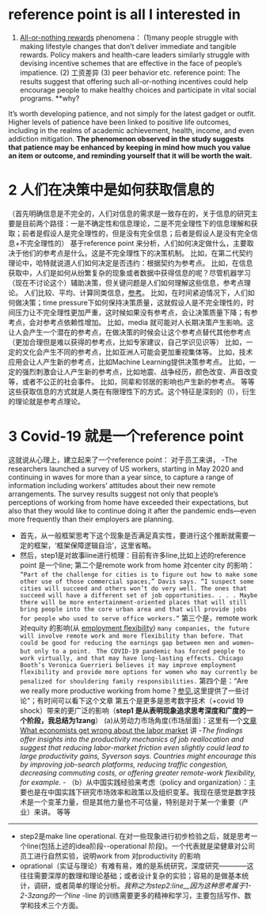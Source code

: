 # reference point is all I interested in
1. [All-or-nothing rewards](https://review.chicagobooth.edu/behavioral-science/2021/article/all-or-nothing-rewards-could-motivate-impatient-people)
phenomena：
(1)many people struggle with making lifestyle changes that don’t deliver immediate and tangible rewards.
Policy makers and health-care leaders similarly struggle with devising incentive schemes that are effective in the face of people’s impatience.
(2) 工资差异
(3) peer behavior
etc.
reference point: The results suggest that offering such all-or-nothing incentives could help encourage people
to make healthy choices and participate in vital social programs. **why?

It’s worth developing patience, and not simply for the latest gadget or outfit. Higher levels of patience have been linked to positive life outcomes, 
including in the realms of academic achievement, health, income, and even addiction mitigation. 
**The phenomenon observed in the study suggests that patience may be enhanced by keeping in mind how much you value an item or outcome, 
and reminding yourself that it will be worth the wait.**

# 2 人们在决策中是如何获取信息的
（首先明确信息是不完全的，人们对信息的需求是一致存在的，关于信息的研究主要是目前两个路径：一是不确定性和信息理论，二是不完全理性下的信息理解和获取；前者是假设人是完全理性的，但是没有完全信息；后者是假设人是没有完全信息+不完全理性的）
基于reference point 来分析，人们如何决定做什么，主要取决于他们的参考点是什么。这是不完全理性下的决策机制。
比如，在第二代契约理论中，哈特就说道人们如何决定是否违约：根据契约为参考点。
比如，在信息获取中，人们是如何从纷繁复杂的现象或者数据中获得信息的呢？尽管机器学习（现在不讨论这个）辅助决策，但关键问题是人们如何理解这些信息，参考点理论。
人们比较、平均、计算同类信息，[参考](https://review.chicagobooth.edu/behavioral-science/2021/article/numbers-or-words-how-predictions-are-presented-us-affects-how-we)。
比如，在时间紧迫情况下，人们如何做决策；time pressure下如何保持决策质量，这就假设人是不完全理性的，时间压力让不完全理性更加严重，这时候如果没有参考点，会让决策质量下降；有参考点，会对参考点依赖性增加。
比如，media 就可能对人长期决策产生影响。这让人会产生一个潜在的参考点，在做决策的时候会让这个参考点替代其他参考点（更加合理但是难以获得的参考点，比如专家建议，自己学识见识等）
比如，一定的文化会产生不同的参考点，比如亚洲人可能会更加重视集体等。
比如，技术应用会让人产生新的参考点，比如Machine Learning提供决策参考点。
比如，一定的强烈刺激会让人产生新的参考点，比如地震、战争经历，颜色改变、声音改变等，或者不公正的社会事件。
比如，同辈和邻居的影响也产生新的参考点。
等等
这些获取信息的方式就是人类在有限理性下的方式。这个特征是深刻的（I），衍生的理论就是参考点理论。

# 3 Covid-19 就是一个reference point 
这就说从心理上，建立起来了一个reference point： 对于员工来讲，
-The researchers launched a survey of US workers, starting in May 2020 and continuing in waves for more than a year since, to capture a range of information including workers’ attitudes about their new remote arrangements. The survey results suggest not only that people’s perceptions of working from home have exceeded their expectations, but also that they would like to continue doing it after the pandemic ends—even more frequently than their employers are planning.
- 首先，从一般框架思考下这个现象是否满足真实性，要进行这个推断就需要一定的框架，‘框架保障逻辑自洽’，这里省略。
- 然后，step1是对故事line进行梳理：目前有许多line,比如上述的reference point 是一个line; 第二个是remote work from home 对center city 的影响：
`“Part of the challenge for cities is to figure out how to make some other use of those commercial spaces,” Davis says. “I suspect some cities will succeed and others won’t do very well. The ones that succeed will have a different set of job opportunities. . . . Maybe there will be more entertainment-oriented places that will still bring people into the core urban area and that will provide jobs for people who used to serve office workers.”`
第三个是，remote work 对equity 的影响(从 [employment flexibility](https://review.chicagobooth.edu/economics/2020/video/why-crisis-could-prompt-more-women-join-labor-market))
`many companies, the future will involve remote work and more flexibility than before. That could be good for reducing the earnings gap between men and women—but only to a point. `
`The COVID-19 pandemic has forced people to work virtually, and that may have long-lasting effects. Chicago Booth’s Veronica Guerrieri believes it may improve employment flexibility and provide more options for women who may currently be penalized for shouldering family responsibilities.`
第四个是：“Are we really more productive working from home？[参见](https://review.chicagobooth.edu/economics/2021/article/are-we-really-more-productive-working-home),这里提供了一些讨论”；有时间可以看下这个文章
第五个是更多是思考数字技术（+covid 19 shock）带来的更广泛的影响（**step1 是从表明现象追求思考深度和广度的一个阶段，我总结为1zang**）
(a)从劳动力市场角度(市场层面)：这里有一个[文章What economists get wrong about the labor market](https://review.chicagobooth.edu/economics/2021/article/what-economists-get-wrong-about-labor-market) 讲
-*The findings offer insights into the productivity mechanics of job reallocation and suggest that reducing labor-market friction even slightly could lead to large productivity gains, Syverson says. Countries might encourage this by improving job-search platforms, reducing traffic congestion, decreasing commuting costs, or offering greater remote-work flexibility, for example.* -
（b）从中国实践经验来考虑（policy and organization）：主要也是在中国实践下研究市场效率和政策以及组织变革。我现在感觉是数字技术是一个变革力量，但是其他力量也不可估量，特别是对于某一个重要（产业）来讲。
等等
----------------------
- step2是make line operational. 在对一些现象进行初步检验之后，就是思考一个line(包括上述的idea阶段--operational 阶段)。一个代表就是梁健章对公司员工进行自然实验，说明work from 对productivity 的影响
- oprational（实证与理论）有难有易，难的是系统研究，深度研究————这往往需要深厚的数理和理论基础；或者设计复杂的实验；容易的是做基本统计，调研，或者简单的理论分析。*我称之为step2:line__因为这种思考属于1-2-3zang的一个line*
-line 的训练需要更多的精神和学习，主要包括写作、数学和技术三个方面。
